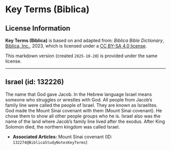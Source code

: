 # Key Terms (Biblica)

## License Information

**Key Terms (Biblica)** is based on and adapted from: _Biblica Bible Dictionary_, [Biblica, Inc.](https://www.biblica.com/), 2023, which is licensed under a [CC BY-SA 4.0 license](https://creativecommons.org/licenses/by-sa/4.0/legalcode.en).

This markdown version (created `2025-10-20`) is provided under the same license.



--------------------------------

## Israel (id: 132226)

The name that God gave Jacob. In the Hebrew language Israel means someone who struggles or wrestles with God. All people from Jacob’s family line were called the people of Israel. They are known as Israelites. God made the Mount Sinai covenant with them (Mount Sinai covenant). He chose them to show all other people groups who he is. Israel also was the name of the land where Jacob’s family line lived after the exodus. After King Solomon died, the northern kingdom was called Israel.

* **Associated Articles:** Mount Sinai covenant (ID: `132274@BiblicaStudyNotesKeyTerms`)


